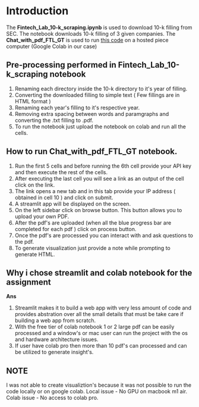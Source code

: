 # Introduction 
The **Fintech_Lab_10-k_scraping.ipynb** is used to download 10-k filling from SEC. The notebook downloads 10-k filling of 3 given companies.
The **Chat_with_pdf_FTL_GT** is used to run [this code](https://github.com/ShubhamAXS19/Fintech-Lab-GT) on a hosted piece computer (Google Colab in our case)

## Pre-processing performed in Fintech_Lab_10-k_scraping notebook 
1. Renaming each directory inside the 10-k directory to it's year of filling.
2. Converting the downloaded filling to simple text ( Few fillings are in HTML format )
3. Renaming each year's filling to it's respective year.
4. Removing extra spacing between words and paramgraphs and converting the .txt filling to .pdf.
5. To run the notebook just upload the notebook on colab and run all the cells.

## How to run Chat_with_pdf_FTL_GT notebook.
1. Run the first 5 cells and before running the 6th cell provide your API key and then execute the rest of the cells.
2. After executing the last cell you will see a link as an output of the cell click on the link.
3. The link opens a new tab and in this tab provide your IP address ( obtained in cell 10 ) and click on submit.
4. A streamlit app will be displayed on the screen.
5. On the left sidebar click on browse button. This button allows you to upload your own PDF.
6. After the pdf's are uploaded (when all the blue progress bar are completed for each pdf ) click on process button.
7. Once the pdf's are processed you can interact with and ask questions to the pdf.
8. To generate visualization just provide a note while prompting to generate HTML.


## Why i chose streamlit and colab notebook for the assignment 
**Ans** 
1. Streamlit makes it to build a web app with very less amount of code and provides abstration over all the small details that must be take care if building a web app from scratch.
2. With the free tier of colab notebook 1 or 2 large pdf can be easily processed and a window's or mac user can run the project with the os and hardware architecture issues.
3. If user have colab pro then more than 10 pdf's can processed and can be utilized to generate insight's.



## NOTE
I was not able to create visualiztion's because it was not possible to run the code locally or on google colab.
Local issue - No GPU on macbook m1 air.
Colab issue - No access to colab pro. 
